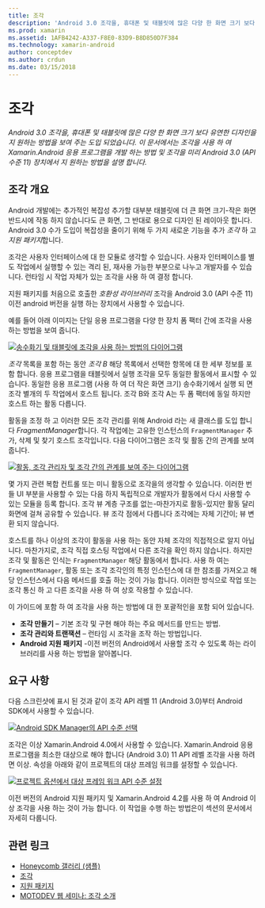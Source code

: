 ```yaml
---
title: 조각
description: 'Android 3.0 조각을, 휴대폰 및 태블릿에 많은 다양 한 화면 크기 보다 유연한 디자인을 지 원하는 방법을 보여 주는 도입 되었습니다. 이 문서에서는 조각을 사용 하 여 Xamarin.Android 응용 프로그램을 개발 하는 방법 및 조각을 미리 Android 3.0 (API 수준 11) 장치에서 지 원하는 방법을 설명 합니다.'
ms.prod: xamarin
ms.assetid: 1AFB4242-A337-F8E0-83D9-B8D850D7F384
ms.technology: xamarin-android
author: conceptdev
ms.author: crdun
ms.date: 03/15/2018
---
```


# <a name="fragments"></a>조각

_Android 3.0 조각을, 휴대폰 및 태블릿에 많은 다양 한 화면 크기 보다 유연한 디자인을 지 원하는 방법을 보여 주는 도입 되었습니다. 이 문서에서는 조각을 사용 하 여 Xamarin.Android 응용 프로그램을 개발 하는 방법 및 조각을 미리 Android 3.0 (API 수준 11) 장치에서 지 원하는 방법을 설명 합니다._

## <a name="fragments-overview"></a>조각 개요

Android 개발에는 추가적인 복잡성 추가할 대부분 태블릿에 더 큰 화면 크기-작은 화면 반드시에 작동 하지 않습니다도 큰 화면, 그 반대로 용으로 디자인 된 레이아웃 합니다. Android 3.0 수가 도입이 복잡성을 줄이기 위해 두 가지 새로운 기능을 추가 *조각* 하 고 *지원 패키지*합니다.

조각은 사용자 인터페이스에 대 한 모듈로 생각할 수 있습니다. 사용자 인터페이스를 별도 작업에서 실행할 수 있는 격리 된, 재사용 가능한 부분으로 나누고 개발자를 수 있습니다. 런타임 시 작업 자체가 있는 조각을 사용 하 여 결정 합니다.

지원 패키지를 처음으로 호출한 *호환성 라이브러리* 조각을 Android 3.0 (API 수준 11) 이전 android 버전을 실행 하는 장치에서 사용할 수 있습니다.

예를 들어 아래 이미지는 단일 응용 프로그램을 다양 한 장치 폼 팩터 간에 조각을 사용 하는 방법을 보여 줍니다.

[![송수화기 및 태블릿에 조각을 사용 하는 방법의 다이어그램](images/00.png)](images/00.png#lightbox)

*조각* 목록을 포함 하는 동안 *조각 B* 해당 목록에서 선택한 항목에 대 한 세부 정보를 포함 합니다. 응용 프로그램을 태블릿에서 실행 조각을 모두 동일한 활동에서 표시할 수 있습니다. 동일한 응용 프로그램 (사용 하 여 더 작은 화면 크기) 송수화기에서 실행 되 면 조각 별개의 두 작업에서 호스트 됩니다. 조각 B와 조각 A는 두 폼 팩터에 동일 하지만 호스트 하는 활동 다릅니다.

활동을 조정 하 고 이러한 모든 조각 관리를 위해 Android 라는 새 클래스를 도입 합니다 *FragmentManager*합니다. 각 작업에는 고유한 인스턴스의 `FragmentManager` 추가, 삭제 및 찾기 호스트 조각입니다. 다음 다이어그램은 조각 및 활동 간의 관계를 보여 줍니다.

[![활동, 조각 관리자 및 조각 간의 관계를 보여 주는 다이어그램](images/01.png)](images/01.png#lightbox)

몇 가지 관련 복합 컨트롤 또는 미니 활동으로 조각을의 생각할 수 있습니다. 이러한 번들 UI 부분을 사용할 수 있는 다음 하지 독립적으로 개발자가 활동에서 다시 사용할 수 있는 모듈을 등록 합니다. 조각 뷰 계층 구조를 없는-마찬가지로 활동-있지만 활동 달리 화면에 걸쳐 공유할 수 있습니다. 뷰 조각 점에서 다릅니다 조각에는 자체 기간이; 뷰 변환 되지 않습니다.

호스트를 하나 이상의 조각이 활동을 사용 하는 동안 자체 조각의 직접적으로 알지 아닙니다. 마찬가지로, 조각 직접 호스팅 작업에서 다른 조각을 확인 하지 않습니다. 하지만 조각 및 활동은 인식는 `FragmentManager` 해당 활동에서 합니다. 사용 하 여는 `FragmentManager`, 활동 또는 조각 조각인의 특정 인스턴스에 대 한 참조를 가져오고 해당 인스턴스에서 다음 메서드를 호출 하는 것이 가능 합니다. 이러한 방식으로 작업 또는 조각 통신 하 고 다른 조각을 사용 하 여 상호 작용할 수 있습니다.

이 가이드에 포함 하 여 조각을 사용 하는 방법에 대 한 포괄적인을 포함 되어 있습니다.

-   **조각 만들기** – 기본 조각 및 구현 해야 하는 주요 메서드를 만드는 방법.
-   **조각 관리와 트랜잭션** – 런타임 시 조각을 조작 하는 방법입니다.
-   **Android 지원 패키지** -이전 버전의 Android에서 사용할 조각 수 있도록 하는 라이브러리를 사용 하는 방법을 알아봅니다.


## <a name="requirements"></a>요구 사항

다음 스크린샷에 표시 된 것과 같이 조각 API 레벨 11 (Android 3.0)부터 Android SDK에서 사용할 수 있습니다.

[![Android SDK Manager의 API 수준 선택](images/02.png)](images/02.png#lightbox)

조각은 이상 Xamarin.Android 4.0에서 사용할 수 있습니다. Xamarin.Android 응용 프로그램을 최소한 대상으로 해야 합니다 (Android 3.0) 11 API 레벨 조각을 사용 하려면 이상. 속성을 아래와 같이 프로젝트의 대상 프레임 워크를 설정할 수 있습니다.

[![프로젝트 옵션에서 대상 프레임 워크 API 수준 설정](images/03-sml.png)](images/03.png#lightbox)

이전 버전의 Android 지원 패키지 및 Xamarin.Android 4.2를 사용 하 여 Android 이상 조각을 사용 하는 것이 가능 합니다. 이 작업을 수행 하는 방법은이 섹션의 문서에서 자세히 다룹니다.


## <a name="related-links"></a>관련 링크

- [Honeycomb 갤러리 (샘플)](https://developer.xamarin.com/samples/monodroid/HoneycombGallery)
- [조각](https://developer.android.com/guide/topics/fundamentals/fragments.html)
- [지원 패키지](https://developer.android.com/sdk/compatibility-library.html)
- [MOTODEV 웹 세미나: 조각 소개](http://motodev.adobeconnect.com/p9h1aqk3ttn/)
